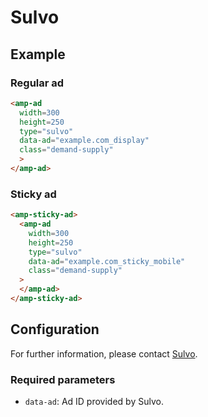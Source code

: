 <!---
Copyright 2019 The AMP HTML Authors. All Rights Reserved.

Licensed under the Apache License, Version 2.0 (the "License");
you may not use this file except in compliance with the License.
You may obtain a copy of the License at

      http://www.apache.org/licenses/LICENSE-2.0

Unless required by applicable law or agreed to in writing, software
distributed under the License is distributed on an "AS-IS" BASIS,
WITHOUT WARRANTIES OR CONDITIONS OF ANY KIND, either express or implied.
See the License for the specific language governing permissions and
limitations under the License.
-->

# Sulvo

## Example

### Regular ad
```html
<amp-ad
  width=300
  height=250
  type="sulvo"
  data-ad="example.com_display"
  class="demand-supply"
  >
</amp-ad>
```

### Sticky ad
```html
<amp-sticky-ad>
  <amp-ad
    width=300
    height=250
    type="sulvo"
    data-ad="example.com_sticky_mobile"
    class="demand-supply"
  >
  </amp-ad>
</amp-sticky-ad>
```

## Configuration

For further information, please contact [Sulvo](https://sulvo.com/).

### Required parameters

- `data-ad`: Ad ID provided by Sulvo.
